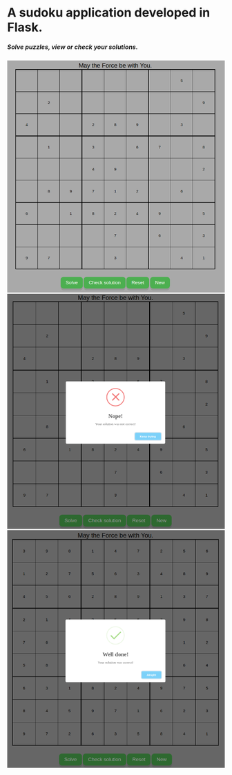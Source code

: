 # A sudoku application developed in Flask.

##### Solve puzzles, view or check your solutions.

<img src="https://github.com/krish1010/sudoku/blob/main/static/snaps/initial.png" alt="Oh no :/">
<img src="https://github.com/krish1010/sudoku/blob/main/static/snaps/fail.png" alt="Oh no :/">
<img src="https://github.com/krish1010/sudoku/blob/main/static/snaps/pass.png" alt="Oh no :/">